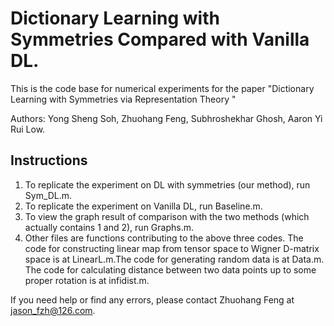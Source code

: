 # Dictionary Learning with Symmetries Compared with Vanilla DL.
This is the code base for numerical experiments for the paper "Dictionary Learning with Symmetries via Representation Theory
 "
 
 
 Authors: Yong Sheng Soh, Zhuohang Feng, Subhroshekhar Ghosh, Aaron Yi Rui Low.
 
 
 ## Instructions
 1. To replicate the experiment on DL with symmetries (our method), run Sym_DL.m.
 2. To replicate the experiment on Vanilla DL, run Baseline.m.
 3. To view the graph result of comparison with the two methods (which actually contains 1 and 2), run Graphs.m.
 4. Other files are functions contributing to the above three codes. The code for constructing linear map from tensor space to Wigner D-matrix space is at LinearL.m.The code for generating random data is at Data.m. The code for calculating distance between two data points up to some proper rotation is at infidist.m.


If you need help or find any errors, please contact Zhuohang Feng at jason_fzh@126.com.
